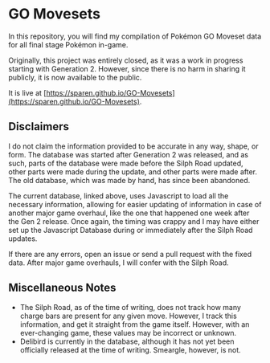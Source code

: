 # GO Movesets

In this repository, you will find my compilation of Pokémon GO Moveset data for all final stage Pokémon in-game. 

Originally, this project was entirely closed, as it was a work in progress starting with Generation 2. However, since there is no harm in sharing it publicly, it is now available to the public. 

It is live at [https://sparen.github.io/GO-Movesets](https://sparen.github.io/GO-Movesets).

## Disclaimers

I do not claim the information provided to be accurate in any way, shape, or form. The database was started after Generation 2 was released, and as such, parts of the database were made before the Silph Road updated, other parts were made during the update, and other parts were made after. The old database, which was made by hand, has since been abandoned.

The current database, linked above, uses Javascript to load all the necessary information, allowing for easier updating of information in case of another major game overhaul, like the one that happened one week after the Gen 2 release. Once again, the timing was crappy and I may have either set up the Javascript Database during or immediately after the Silph Road updates. 

If there are any errors, open an issue or send a pull request with the fixed data. After major game overhauls, I will confer with the Silph Road.

## Miscellaneous Notes

* The Silph Road, as of the time of writing, does not track how many charge bars are present for any given move. However, I track this information, and get it straight from the game itself. However, with an ever-changing game, these values may be incorrect or unknown. 
* Delibird is currently in the database, although it has not yet been officially released at the time of writing. Smeargle, however, is not.

